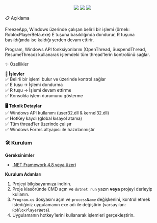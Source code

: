 <p align="center"> <img src="https://img.shields.io/badge/.NET-Framework%204.8-blue?style=for-the-badge&logo=dotnet" /> <img src="https://img.shields.io/badge/C%23-Windows%20Forms-purple?style=for-the-badge&logo=csharp" /> <img src="https://img.shields.io/badge/Platform-Windows-lightgrey?style=for-the-badge&logo=windows" /> </p>
📋 Açıklama

FreezeApp, Windows üzerinde çalışan belirli bir işlemi (örnek: RobloxPlayerBeta.exe) E tuşuna basıldığında dondurur, R tuşuna basıldığında ise kaldığı yerden devam ettirir.

Program, Windows API fonksiyonlarını (OpenThread, SuspendThread, ResumeThread) kullanarak işlemdeki tüm thread'lerin kontrolünü sağlar.

✨ Özellikler
<p align="left"> <strong>🔧 İşlevler</strong><br> ✅ Belirli bir işlemi bulur ve üzerinde kontrol sağlar<br> ✅ E tuşu → İşlemi dondurma<br> ✅ R tuşu → İşlemi devam ettirme<br> ✅ Konsolda işlem durumunu gösterme<br> </p> <p align="left"> <strong>🖥️ Teknik Detaylar</strong><br> ✅ Windows API kullanımı (user32.dll & kernel32.dll)<br> ✅ HotKey kaydı (global kısayol atama)<br> ✅ Tüm thread’ler üzerinde çalışır<br> ✅ Windows Forms altyapısı ile hazırlanmıştır<br> </p>

### 🛠️ Kurulum

**Gereksinimler**  
- [.NET Framework 4.8 veya üzeri](https://dotnet.microsoft.com/en-us/download/dotnet-framework/net48)  

**Kurulum Adımları**  
1. Projeyi bilgisayarınıza indirin.
2. Proje klasöründe CMD açın ve `dotnet run` yazın **veya** projeyi derleyip kullanın.
3. `Program.cs` dosyasını açın ve `processName` değişkenini, kontrol etmek istediğiniz uygulamanın exe adı ile değiştirin (varsayılan: `RobloxPlayerBeta`).
4. Uygulamanın hotkey’lerini kullanarak işlemleri gerçekleştirin.
